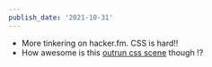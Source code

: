 ```yaml
---
publish_date: '2021-10-31'
---
```

- More tinkering on hacker.fm. CSS is hard!!
- How awesome is this [outrun css scene](https://codepen.io/inegoita/pen/BgdXMw) though !? 
